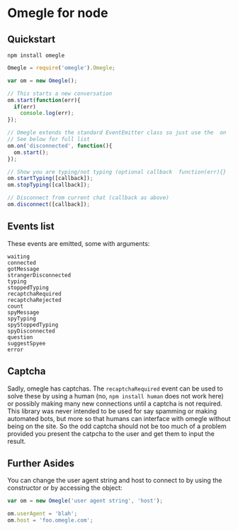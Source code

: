 Omegle for node
===

Quickstart
---

    npm install omegle

```javascript
Omegle = require('omegle').Omegle;

var om = new Omegle();

// This starts a new conversation
om.start(function(err){
  if(err)
    console.log(err);
});

// Omegle extends the standard EventEmitter class so just use the  on  function to subscribe to them
// See below for full list
om.on('disconnected', function(){
  om.start();
});

// Show you are typing/not typing (optional callback  function(err){}  when request completes)
om.startTyping([callback]);
om.stopTyping([callback]);

// Disconnect from current chat (callback as above)
om.disconnect([callback]);
```

Events list
---

These events are emitted, some with arguments:

    waiting
    connected
    gotMessage
    strangerDisconnected
    typing
    stoppedTyping
    recaptchaRequired
    recaptchaRejected
    count
    spyMessage
    spyTyping
    spyStoppedTyping
    spyDisconnected
    question
    suggestSpyee
    error

Captcha
---

Sadly, omegle has captchas. The `recaptchaRequired` event can be used to solve these by using a human (no, `npm install human` does not work here) or possibly making many new connections until a captcha is not required. This library was never intended to be used for say spamming or making automated bots, but more so that humans can interface with omegle without being on the site. So the odd captcha should not be too much of a problem provided you present the catpcha to the user and get them to input the result.

Further Asides
---

You can change the user agent string and host to connect to by using the constructor or by accessing the object:

```javascript
var om = new Omegle('user agent string', 'host');

om.userAgent = 'blah';
om.host = 'foo.omegle.com';
```